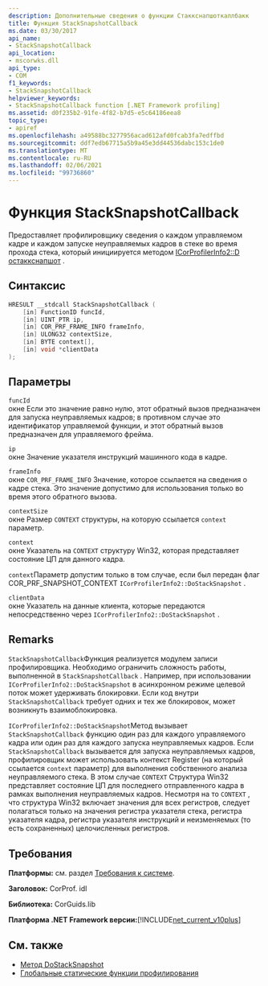 ```yaml
---
description: Дополнительные сведения о функции Стаккснапшоткаллбакк
title: Функция StackSnapshotCallback
ms.date: 03/30/2017
api_name:
- StackSnapshotCallback
api_location:
- mscorwks.dll
api_type:
- COM
f1_keywords:
- StackSnapshotCallback
helpviewer_keywords:
- StackSnapshotCallback function [.NET Framework profiling]
ms.assetid: d0f235b2-91fe-4f82-b7d5-e5c64186eea8
topic_type:
- apiref
ms.openlocfilehash: a49588bc3277956acad612afd0fcab3fa7edffbd
ms.sourcegitcommit: ddf7edb67715a5b9a45e3dd44536dabc153c1de0
ms.translationtype: MT
ms.contentlocale: ru-RU
ms.lasthandoff: 02/06/2021
ms.locfileid: "99736860"
---
```

# <a name="stacksnapshotcallback-function"></a>Функция StackSnapshotCallback

Предоставляет профилировщику сведения о каждом управляемом кадре и каждом запуске неуправляемых кадров в стеке во время прохода стека, который инициируется методом [ICorProfilerInfo2::D остаккснапшот](icorprofilerinfo2-dostacksnapshot-method.md) .  
  
## <a name="syntax"></a>Синтаксис  
  
```cpp  
HRESULT __stdcall StackSnapshotCallback (  
    [in] FunctionID funcId,  
    [in] UINT_PTR ip,  
    [in] COR_PRF_FRAME_INFO frameInfo,  
    [in] ULONG32 contextSize,  
    [in] BYTE context[],  
    [in] void *clientData  
);  
```  
  
## <a name="parameters"></a>Параметры  

 `funcId`  
 окне Если это значение равно нулю, этот обратный вызов предназначен для запуска неуправляемых кадров; в противном случае это идентификатор управляемой функции, и этот обратный вызов предназначен для управляемого фрейма.  
  
 `ip`  
 окне Значение указателя инструкций машинного кода в кадре.  
  
 `frameInfo`  
 окне `COR_PRF_FRAME_INFO` Значение, которое ссылается на сведения о кадре стека. Это значение допустимо для использования только во время этого обратного вызова.  
  
 `contextSize`  
 окне Размер `CONTEXT` структуры, на которую ссылается `context` параметр.  
  
 `context`  
 окне Указатель на `CONTEXT` структуру Win32, которая представляет состояние ЦП для данного кадра.  
  
 `context`Параметр допустим только в том случае, если был передан флаг COR_PRF_SNAPSHOT_CONTEXT `ICorProfilerInfo2::DoStackSnapshot` .  
  
 `clientData`  
 окне Указатель на данные клиента, которые передаются непосредственно через `ICorProfilerInfo2::DoStackSnapshot` .  
  
## <a name="remarks"></a>Remarks  

 `StackSnapshotCallback`Функция реализуется модулем записи профилировщика. Необходимо ограничить сложность работы, выполненной в `StackSnapshotCallback` . Например, при использовании `ICorProfilerInfo2::DoStackSnapshot` в асинхронном режиме целевой поток может удерживать блокировки. Если код внутри `StackSnapshotCallback` требует одних и тех же блокировок, может возникнуть взаимоблокировка.  
  
 `ICorProfilerInfo2::DoStackSnapshot`Метод вызывает `StackSnapshotCallback` функцию один раз для каждого управляемого кадра или один раз для каждого запуска неуправляемых кадров. Если `StackSnapshotCallback` вызывается для запуска неуправляемых кадров, профилировщик может использовать контекст Register (на который ссылается `context` параметр) для выполнения собственного анализа неуправляемого стека. В этом случае `CONTEXT` Структура Win32 представляет состояние ЦП для последнего отправленного кадра в рамках выполнения неуправляемых кадров. Несмотря на то `CONTEXT` , что структура Win32 включает значения для всех регистров, следует полагаться только на значения регистра указателя стека, регистра указателя кадра, регистра указателя инструкций и неизменяемых (то есть сохраненных) целочисленных регистров.  
  
## <a name="requirements"></a>Требования  

 **Платформы:** см. раздел [Требования к системе](../../get-started/system-requirements.md).  
  
 **Заголовок:** CorProf. idl  
  
 **Библиотека:** CorGuids.lib  
  
 **Платформа .NET Framework версии:**[!INCLUDE[net_current_v10plus](../../../../includes/net-current-v10plus-md.md)]  
  
## <a name="see-also"></a>См. также

- [Метод DoStackSnapshot](icorprofilerinfo2-dostacksnapshot-method.md)
- [Глобальные статические функции профилирования](profiling-global-static-functions.md)
